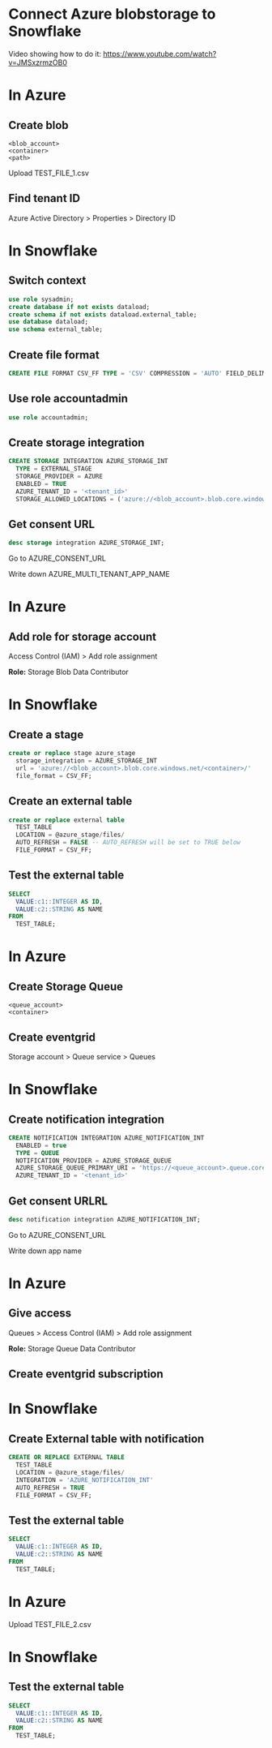 # Connect Azure blobstorage to Snowflake

Video showing how to do it: https://www.youtube.com/watch?v=JMSxzrmzOB0

# In Azure
## Create blob
```
<blob_account> 
<container> 
<path>
```

Upload TEST_FILE_1.csv

## Find tenant ID
Azure Active Directory > Properties > Directory ID

# In Snowflake
## Switch context
```SQL
use role sysadmin;
create database if not exists dataload;
create schema if not exists dataload.external_table;
use database dataload; 
use schema external_table;
```

## Create file format
```SQL
CREATE FILE FORMAT CSV_FF TYPE = 'CSV' COMPRESSION = 'AUTO' FIELD_DELIMITER = ',' RECORD_DELIMITER = '\n' SKIP_HEADER = 0 FIELD_OPTIONALLY_ENCLOSED_BY = 'NONE' TRIM_SPACE = FALSE ERROR_ON_COLUMN_COUNT_MISMATCH = TRUE ESCAPE = 'NONE' ESCAPE_UNENCLOSED_FIELD = '\134' DATE_FORMAT = 'AUTO' TIMESTAMP_FORMAT = 'AUTO' NULL_IF = ('\\N');
```

## Use role accountadmin
```SQL
use role accountadmin;
```

## Create storage integration
```SQL
CREATE STORAGE INTEGRATION AZURE_STORAGE_INT
  TYPE = EXTERNAL_STAGE
  STORAGE_PROVIDER = AZURE
  ENABLED = TRUE
  AZURE_TENANT_ID = '<tenant_id>'
  STORAGE_ALLOWED_LOCATIONS = ('azure://<blob_account>.blob.core.windows.net/<container>/');
```

## Get consent URL
```SQL
desc storage integration AZURE_STORAGE_INT;
```
Go to AZURE_CONSENT_URL

Write down AZURE_MULTI_TENANT_APP_NAME

# In Azure

## Add role for storage account
Access Control (IAM) > Add role assignment

**Role:** Storage Blob Data Contributor

# In Snowflake
## Create a stage
```SQL
create or replace stage azure_stage
  storage_integration = AZURE_STORAGE_INT
  url = 'azure://<blob_account>.blob.core.windows.net/<container>/'
  file_format = CSV_FF;
```

## Create an external table
```SQL
create or replace external table
  TEST_TABLE
  LOCATION = @azure_stage/files/
  AUTO_REFRESH = FALSE -- AUTO_REFRESH will be set to TRUE below
  FILE_FORMAT = CSV_FF;
```

## Test the external table
```SQL
SELECT 
  VALUE:c1::INTEGER AS ID,
  VALUE:c2::STRING AS NAME
FROM 
  TEST_TABLE;
```
# In Azure
## Create Storage Queue 
```
<queue_account> 
<container> 
```

## Create eventgrid

Storage account > Queue service > Queues

# In Snowflake
## Create notification integration
```SQL
CREATE NOTIFICATION INTEGRATION AZURE_NOTIFICATION_INT
  ENABLED = true
  TYPE = QUEUE
  NOTIFICATION_PROVIDER = AZURE_STORAGE_QUEUE
  AZURE_STORAGE_QUEUE_PRIMARY_URI = 'https://<queue_account>.queue.core.windows.net/<container>'
  AZURE_TENANT_ID = '<tenant_id>'
```

## Get consent URLRL
```SQL
desc notification integration AZURE_NOTIFICATION_INT;
```
Go to AZURE_CONSENT_URL

Write down app name

# In Azure

## Give access
Queues > Access Control (IAM) > Add role assignment

**Role:** Storage Queue Data Contributor

## Create eventgrid subscription

# In Snowflake
## Create External table with notification
```SQL
CREATE OR REPLACE EXTERNAL TABLE
  TEST_TABLE
  LOCATION = @azure_stage/files/
  INTEGRATION = 'AZURE_NOTIFICATION_INT'
  AUTO_REFRESH = TRUE
  FILE_FORMAT = CSV_FF; 
```

## Test the external table
```SQL
SELECT 
  VALUE:c1::INTEGER AS ID,
  VALUE:c2::STRING AS NAME
FROM 
  TEST_TABLE;
```

# In Azure
Upload TEST_FILE_2.csv

# In Snowflake
## Test the external table
```SQL
SELECT 
  VALUE:c1::INTEGER AS ID,
  VALUE:c2::STRING AS NAME
FROM 
  TEST_TABLE;
```
